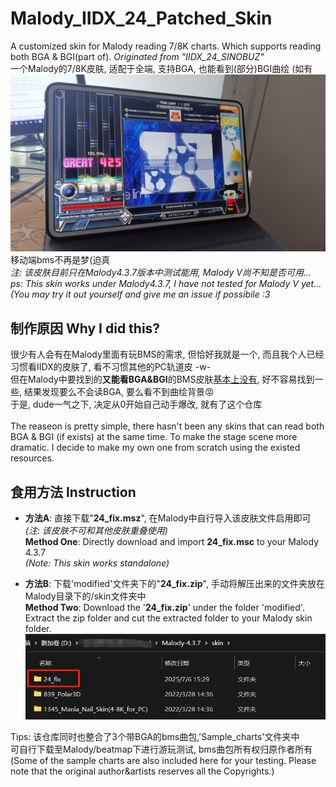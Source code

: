 # Malody_IIDX_24_Patched_Skin
A customized skin for Malody reading 7/8K charts. Which supports reading both BGA & BGI(part of). *Originated from "IIDX_24_SINOBUZ"*<br>
一个Malody的7/8K皮肤, 适配于全端, 支持BGA, 也能看到(部分)BGI曲绘 (如有
![demon.jpg](statics/demon.jpg)
移动端bms不再是梦(迫真<br>
*注: 该皮肤目前只在Malody4.3.7版本中测试能用, Malody V尚不知是否可用...*<br>
*ps: This skin works under Malody4.3.7, I have not tested for Malody V yet...<br>
(You may try it out yourself and give me an issue if possibile :3*

## 制作原因 Why I did this?
很少有人会有在Malody里面有玩BMS的需求, 但恰好我就是一个, 而且我个人已经习惯看IIDX的皮肤了, 看不习惯其他的PC轨道皮 -w-<br>
但在Malody中要找到的**又能看BGA&BGI**的BMS皮肤<u>基本上没有</u>, 好不容易找到一些, 结果发现要么不会读BGA, 要么看不到曲绘背景😡<br>
于是, dude一气之下, 决定从0开始自己动手爆改, 就有了这个仓库<br><br>
The reaseon is pretty simple, there hasn't been any skins that can read both BGA & BGI (if exists) at the same time. To make the stage scene more dramatic. I decide to make my own one from scratch using the existed resources.<br>


## 食用方法 Instruction
- **方法A**: 直接下载"**24_fix.msz**", 在Malody中自行导入该皮肤文件启用即可 <br>
*(注: 该皮肤不可和其他皮肤重叠使用)*<br>
**Method One**: Directly download and import **24_fix.msc** to your Malody 4.3.7<br>
*(Note: This skin works standalone)*

- **方法B**: 下载'modified'文件夹下的"**24_fix.zip**", 手动将解压出来的文件夹放在Malody目录下的/skin文件夹中<br>
**Method Two**: Download the '**24_fix.zip**' under the folder 'modified'. Extract the zip folder and cut the extracted folder to your Malody skin folder.
![instruction](statics/instructB.png)

Tips: 该仓库同时也整合了3个带BGA的bms曲包,'Sample_charts'文件夹中<br>
可自行下载至Malody/beatmap下进行游玩测试, bms曲包所有权归原作者所有<br>
(Some of the sample charts are also included here for your testing. Please note that the original author&artists reserves all the Copyrights.)